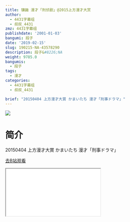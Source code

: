 ```yaml
---
title: 镰鼬 漫才「刑侦剧」@2015上方漫才大赏
author:
  - 4431字幕组
  - 叔叔_4431
zmz: 4431字幕组
publishdate: '2001-01-03'
bangumi: 段子
date: '2019-02-15'
slug: 190215-NA-43578290
description: 段子&#8226;NA
weight: 9785.0
bangumis:
  - 段子
tags:
  - 漫才
categories:
  - 4431字幕组
  - 叔叔_4431

brief: "20150404 上方漫才大賞 かまいたち 漫才「刑事ドラマ」"
---
```

![](https://i.imgur.com/CEGYgnn.jpg)
# 简介  
20150404 上方漫才大賞
かまいたち 漫才「刑事ドラマ」  

[去B站观看](https://www.bilibili.com/video/av43578290/)
<div class ="resp-container"><iframe class="testiframe" src="//player.bilibili.com/player.html?aid=43578290"", scrolling="no", allowfullscreen="true" > </iframe></div> 
